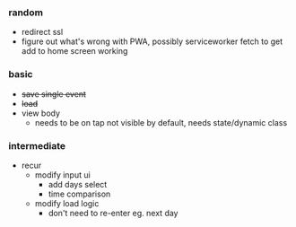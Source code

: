 ### random
* redirect ssl
* figure out what's wrong with PWA, possibly serviceworker fetch to get add to home screen working

### basic
* ~~save single event~~
* ~~load~~
* view body
  * needs to be on tap not visible by default, needs state/dynamic class

### intermediate
* recur
  * modify input ui
    * add days select
    * time comparison
  * modify load logic
    * don't need to re-enter eg. next day